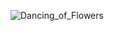 ![Dancing_of_Flowers](https://github.com/HeegyeongJ/duo-recital/assets/144974339/f41bebfa-6666-4e0b-bd57-b217f90e1860)

